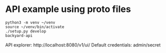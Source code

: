 # API example using proto files

```
python3 -m venv ~/venv
source ~/venv/bin/activate
./setup.py develop
backyard-api
```

API explorer: http://localhost:8080/v1/ui/
Default credentials: admin/secret

